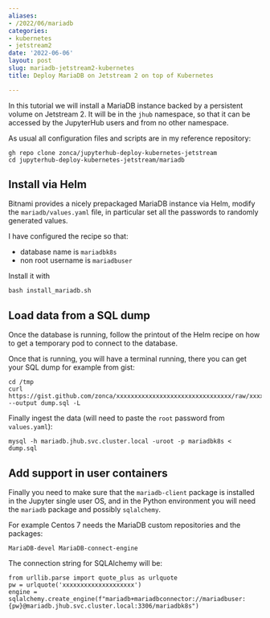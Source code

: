 ```yaml
---
aliases:
- /2022/06/mariadb
categories:
- kubernetes
- jetstream2
date: '2022-06-06'
layout: post
slug: mariadb-jetstream2-kubernetes
title: Deploy MariaDB on Jetstream 2 on top of Kubernetes

---
```


In this tutorial we will install a MariaDB instance backed by a persistent volume
on Jetstream 2.
It will be in the `jhub` namespace, so that it can be accessed by the JupyterHub users and from
no other namespace.

As usual all configuration files and scripts are in my reference repository:

    gh repo clone zonca/jupyterhub-deploy-kubernetes-jetstream
    cd jupyterhub-deploy-kubernetes-jetstream/mariadb

## Install via Helm

Bitnami provides a nicely prepackaged MariaDB instance via Helm,
modify the `mariadb/values.yaml` file, in particular set all the passwords to randomly generated values.

I have configured the recipe so that:

* database name is `mariadbk8s`
* non root username is `mariadbuser`

Install it with

    bash install_mariadb.sh

## Load data from a SQL dump

Once the database is running, follow the printout of the Helm recipe on how to get a temporary pod to connect to the database.

Once that is running, you will have a terminal running, there you can get your SQL dump for example from gist:

    cd /tmp
    curl https://gist.github.com/zonca/xxxxxxxxxxxxxxxxxxxxxxxxxxxxxxxx/raw/xxxxxxxxxxxxxxxxxxxxxxxxxxxxxxxxxxxxxxxx/dump.sql --output dump.sql -L

Finally ingest the data (will need to paste the `root` password from `values.yaml`):

    mysql -h mariadb.jhub.svc.cluster.local -uroot -p mariadbk8s < dump.sql

## Add support in user containers

Finally you need to make sure that the `mariadb-client` package is installed in the Jupyter single user OS, and in the Python environment you will need the `mariadb` package and possibly `sqlalchemy`.

For example Centos 7 needs the MariaDB custom repositories and the packages:

    MariaDB-devel MariaDB-connect-engine

The connection string for SQLAlchemy will be:

    from urllib.parse import quote_plus as urlquote
    pw = urlquote('xxxxxxxxxxxxxxxxxxxx')
    engine = sqlalchemy.create_engine(f"mariadb+mariadbconnector://mariadbuser:{pw}@mariadb.jhub.svc.cluster.local:3306/mariadbk8s")
